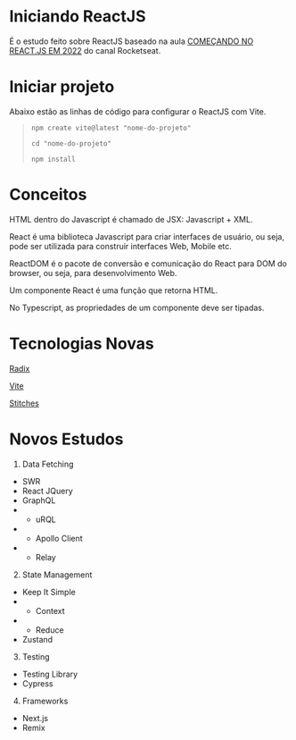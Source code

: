 # Iniciando ReactJS

É o estudo feito sobre ReactJS baseado na aula [COMEÇANDO NO REACT.JS EM 2022](https://www.youtube.com/watch?v=pDbcC-xSat4&t=1447s&ab_channel=Rocketseat) do canal Rocketseat.

# Iniciar projeto

Abaixo estão as linhas de código para configurar o ReactJS com Vite.

>`npm create vite@latest "nome-do-projeto"`
>
>`cd "nome-do-projeto"`
>
>`npm install`

# Conceitos

HTML dentro do Javascript é chamado de JSX: Javascript + XML.

React é uma biblioteca Javascript para criar interfaces de usuário, ou seja, pode ser utilizada para construir interfaces Web, Mobile etc.

ReactDOM é o pacote de conversão e comunicação do React para DOM do browser, ou seja, para desenvolvimento Web.

Um componente React é uma função que retorna HTML.

No Typescript, as propriedades de um componente deve ser tipadas.

# Tecnologias Novas

[Radix](https://www.radix-ui.com/)

[Vite](https://vitejs.dev/)

[Stitches](https://stitches.dev/)

# Novos Estudos

1. Data Fetching

-   SWR
-   React JQuery
-   GraphQL
-   -   uRQL
-   -   Apollo Client
-   -   Relay

2. State Management

-   Keep It Simple
-   -   Context
-   -   Reduce
-   Zustand

3. Testing

-   Testing Library
-   Cypress

4. Frameworks

-   Next.js
-   Remix
